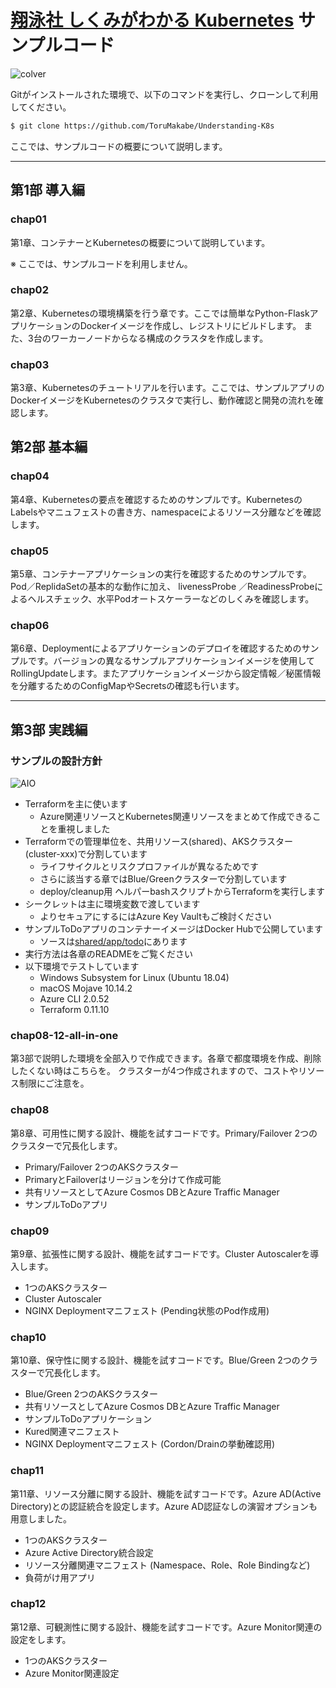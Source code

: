 # [翔泳社 しくみがわかる Kubernetes](https://www.shoeisha.co.jp/book/detail/9784798157849) サンプルコード

![colver](https://www.seshop.com/static/images/product/22378/L.png)

Gitがインストールされた環境で、以下のコマンドを実行し、クローンして利用してください。

```bash
$ git clone https://github.com/ToruMakabe/Understanding-K8s
```

ここでは、サンプルコードの概要について説明します。

---

## 第1部 導入編

### chap01

第1章、コンテナーとKubernetesの概要について説明しています。

※ ここでは、サンプルコードを利用しません。

### chap02

第2章、Kubernetesの環境構築を行う章です。ここでは簡単なPython-FlaskアプリケーションのDockerイメージを作成し、レジストリにビルドします。
また、3台のワーカーノードからなる構成のクラスタを作成します。

### chap03

第3章、Kubernetesのチュートリアルを行います。ここでは、サンプルアプリのDockerイメージをKubernetesのクラスタで実行し、動作確認と開発の流れを確認します。

## 第2部 基本編

### chap04

第4章、Kubernetesの要点を確認するためのサンプルです。KubernetesのLabelsやマニュフェストの書き方、namespaceによるリソース分離などを確認します。

### chap05

第5章、コンテナーアプリケーションの実行を確認するためのサンプルです。Pod／ReplidaSetの基本的な動作に加え、 livenessProbe ／ReadinessProbeによるヘルスチェック、水平Podオートスケーラーなどのしくみを確認します。

### chap06

第6章、Deploymentによるアプリケーションのデプロイを確認するためのサンプルです。バージョンの異なるサンプルアプリケーションイメージを使用してRollingUpdateします。またアプリケーションイメージから設定情報／秘匿情報を分離するためのConfigMapやSecretsの確認も行います。

---  

## 第3部 実践編

### サンプルの設計方針

![AIO](https://github.com/ToruMakabe/Understanding-K8s/blob/master/pics/ch-aio.jpg?raw=true "AIO")

* Terraformを主に使います
  * Azure関連リソースとKubernetes関連リソースをまとめて作成できることを重視しました
* Terraformでの管理単位を、共用リソース(shared)、AKSクラスター(cluster-xxx)で分割しています
  * ライフサイクルとリスクプロファイルが異なるためです
  * さらに該当する章ではBlue/Greenクラスターで分割しています
  * deploy/cleanup用 ヘルパーbashスクリプトからTerraformを実行します
* シークレットは主に環境変数で渡しています
  * よりセキュアにするにはAzure Key Vaultもご検討ください
* サンプルToDoアプリのコンテナーイメージはDocker Hubで公開しています
  * ソースは[shared/app/todo](https://github.com/ToruMakabe/Understanding-K8s/tree/master/shared/app/todo)にあります
* 実行方法は各章のREADMEをご覧ください
* 以下環境でテストしています
  * Windows Subsystem for Linux (Ubuntu 18.04)
  * macOS Mojave 10.14.2
  * Azure CLI 2.0.52
  * Terraform 0.11.10

### chap08-12-all-in-one

第3部で説明した環境を全部入りで作成できます。各章で都度環境を作成、削除したくない時はこちらを。
クラスターが4つ作成されますので、コストやリソース制限にご注意を。

### chap08

第8章、可用性に関する設計、機能を試すコードです。Primary/Failover 2つのクラスターで冗長化します。

* Primary/Failover 2つのAKSクラスター
* PrimaryとFailoverはリージョンを分けて作成可能
* 共有リソースとしてAzure Cosmos DBとAzure Traffic Manager
* サンプルToDoアプリ

### chap09

第9章、拡張性に関する設計、機能を試すコードです。Cluster Autoscalerを導入します。

* 1つのAKSクラスター
* Cluster Autoscaler
* NGINX Deploymentマニフェスト (Pending状態のPod作成用)

### chap10

第10章、保守性に関する設計、機能を試すコードです。Blue/Green 2つのクラスターで冗長化します。

* Blue/Green 2つのAKSクラスター
* 共有リソースとしてAzure Cosmos DBとAzure Traffic Manager
* サンプルToDoアプリケーション
* Kured関連マニフェスト
* NGINX Deploymentマニフェスト (Cordon/Drainの挙動確認用)

### chap11

第11章、リソース分離に関する設計、機能を試すコードです。Azure AD(Active Directory)との認証統合を設定します。Azure AD認証なしの演習オプションも用意しました。

* 1つのAKSクラスター
* Azure Active Directory統合設定
* リソース分離関連マニフェスト (Namespace、Role、Role Bindingなど)
* 負荷がけ用アプリ

### chap12

第12章、可観測性に関する設計、機能を試すコードです。Azure Monitor関連の設定をします。

* 1つのAKSクラスター
* Azure Monitor関連設定